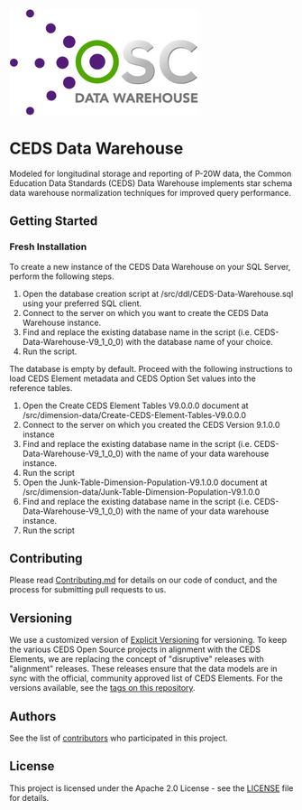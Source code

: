 ![CEDS Data Warehouse Logo](/res/CEDS-Data-Warehouse-Logo-Full-Medium.png "CEDS Data Warehouse")

# CEDS Data Warehouse
Modeled for longitudinal storage and reporting of P-20W data, the Common Education Data Standards (CEDS) Data Warehouse implements star schema data warehouse normalization techniques for improved query performance.

## Getting Started

### Fresh Installation

To create a new instance of the CEDS Data Warehouse on your SQL Server, perform the following steps.

1. Open the database creation script at /src/ddl/CEDS-Data-Warehouse.sql using your preferred SQL client. 
2. Connect to the server on which you want to create the CEDS Data Warehouse instance.
3. Find and replace the existing database name in the script (i.e. CEDS-Data-Warehouse-V9_1_0_0) with the database name of your choice.
4. Run the script. 

The database is empty by default.  Proceed with the following instructions to load CEDS Element metadata and CEDS Option Set values into the reference tables.
1. Open the Create CEDS Element Tables V9.0.0.0 document at /src/dimension-data/Create-CEDS-Element-Tables-V9.0.0.0
2. Connect to the server on which you created the CEDS Version 9.1.0.0 instance
3. Find and replace the existing database name in the script (i.e. CEDS-Data-Warehouse-V9_1_0_0) with the name of your data warehouse instance.
4. Run the script
5. Open the Junk-Table-Dimension-Population-V9.1.0.0 document at /src/dimension-data/Junk-Table-Dimension-Population-V9.1.0.0
6. Find and replace the existing database name in the script (i.e. CEDS-Data-Warehouse-V9_1_0_0) with the name of your data warehouse instance.
7. Run the script

## Contributing

Please read [Contributing.md](/Contributing.md) for details on our code of conduct, and the process for submitting pull requests to us.

## Versioning

We use a customized version of [Explicit Versioning](https://github.com/exadra37-versioning/explicit-versioning) for versioning.  To keep the various CEDS Open Source projects in alignment with the CEDS Elements, we are replacing the concept of "disruptive" releases with "alignment" releases.  These releases ensure that the data models are in sync with the official, community approved list of CEDS Elements.  For the versions available, see the [tags on this repository](https://github.com/CEDStandards/CEDS-Data-Warehouse/tags). 

## Authors

See the list of [contributors](/Contributors.md) who participated in this project.

## License

This project is licensed under the Apache 2.0 License - see the [LICENSE](LICENSE) file for details.

